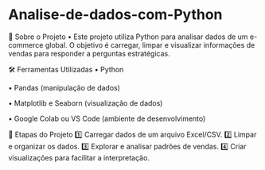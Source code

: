 # Analise-de-dados-com-Python

📌 Sobre o Projeto
•	Este projeto utiliza Python para analisar dados de um e-commerce global. O objetivo é carregar, limpar e visualizar informações de vendas para responder a perguntas estratégicas.

🛠 Ferramentas Utilizadas
•	Python

•	Pandas (manipulação de dados)

•	Matplotlib e Seaborn (visualização de dados)

•	Google Colab ou VS Code (ambiente de desenvolvimento)

🎯 Etapas do Projeto
1️⃣ Carregar dados de um arquivo Excel/CSV. 2️⃣ Limpar e organizar os dados. 3️⃣ Explorar e analisar padrões de vendas. 4️⃣ Criar visualizações para facilitar a interpretação.
